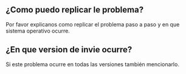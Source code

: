 ## ¿Como puedo replicar le problema?
Por favor explicanos como replicar el problema paso a paso y en que sistema operativo ocurre.
## ¿En que version de invie ocurre?
Si este problema ocurre en todas las versiones también mencionarlo.
